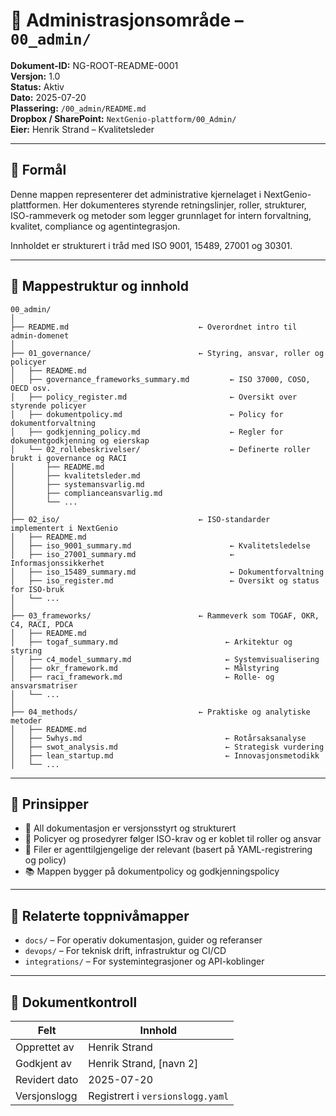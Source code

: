 # 🧭 Administrasjonsområde – `00_admin/`

**Dokument-ID:** NG-ROOT-README-0001  
**Versjon:** 1.0  
**Status:** Aktiv  
**Dato:** 2025-07-20  
**Plassering:** `/00_admin/README.md`  
**Dropbox / SharePoint:** `NextGenio-plattform/00_Admin/`  
**Eier:** Henrik Strand – Kvalitetsleder

---

## 🎯 Formål

Denne mappen representerer det administrative kjernelaget i NextGenio-plattformen. Her dokumenteres styrende retningslinjer, roller, strukturer, ISO-rammeverk og metoder som legger grunnlaget for intern forvaltning, kvalitet, compliance og agentintegrasjon.

Innholdet er strukturert i tråd med ISO 9001, 15489, 27001 og 30301.

---

## 📂 Mappestruktur og innhold

```plaintext
00_admin/
│
├── README.md                             ← Overordnet intro til admin-domenet
│
├── 01_governance/                        ← Styring, ansvar, roller og policyer
│   ├── README.md
│   ├── governance_frameworks_summary.md         ← ISO 37000, COSO, OECD osv.
│   ├── policy_register.md                       ← Oversikt over styrende policyer
│   ├── dokumentpolicy.md                        ← Policy for dokumentforvaltning
│   ├── godkjenning_policy.md                    ← Regler for dokumentgodkjenning og eierskap
│   └── 02_rollebeskrivelser/                    ← Definerte roller brukt i governance og RACI
│       ├── README.md
│       ├── kvalitetsleder.md
│       ├── systemansvarlig.md
│       ├── complianceansvarlig.md
│       └── ...
│
├── 02_iso/                               ← ISO-standarder implementert i NextGenio
│   ├── README.md
│   ├── iso_9001_summary.md                      ← Kvalitetsledelse
│   ├── iso_27001_summary.md                     ← Informasjonssikkerhet
│   ├── iso_15489_summary.md                     ← Dokumentforvaltning
│   ├── iso_register.md                          ← Oversikt og status for ISO-bruk
│   └── ...
│
├── 03_frameworks/                        ← Rammeverk som TOGAF, OKR, C4, RACI, PDCA
│   ├── README.md
│   ├── togaf_summary.md                        ← Arkitektur og styring
│   ├── c4_model_summary.md                     ← Systemvisualisering
│   ├── okr_framework.md                        ← Målstyring
│   ├── raci_framework.md                       ← Rolle- og ansvarsmatriser
│   └── ...
│
├── 04_methods/                           ← Praktiske og analytiske metoder
│   ├── README.md
│   ├── 5whys.md                                ← Rotårsaksanalyse
│   ├── swot_analysis.md                        ← Strategisk vurdering
│   ├── lean_startup.md                         ← Innovasjonsmetodikk
│   └── ...
```

---

## 📘 Prinsipper

- 📎 All dokumentasjon er versjonsstyrt og strukturert
- 📄 Policyer og prosedyrer følger ISO-krav og er koblet til roller og ansvar
- 🤖 Filer er agenttilgjengelige der relevant (basert på YAML-registrering og policy)
- 📚 Mappen bygger på dokumentpolicy og godkjenningspolicy

---

## 🔗 Relaterte toppnivåmapper

- `docs/` – For operativ dokumentasjon, guider og referanser
- `devops/` – For teknisk drift, infrastruktur og CI/CD
- `integrations/` – For systemintegrasjoner og API-koblinger

---

## 📄 Dokumentkontroll

| Felt             | Innhold                                       |
|------------------|-----------------------------------------------|
| Opprettet av     | Henrik Strand                                 |
| Godkjent av      | Henrik Strand, [navn 2]                       |
| Revidert dato    | 2025-07-20                                    |
| Versjonslogg     | Registrert i `versionslogg.yaml`              |

